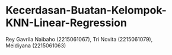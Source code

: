 # Kecerdasan-Buatan-Kelompok-KNN-Linear-Regression
Rey Gavrila Naibaho (2215061067), Tri Novita (2215061079), Meidiyana (2215061063)
